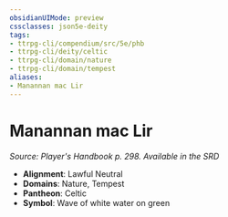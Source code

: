 ```yaml
---
obsidianUIMode: preview
cssclasses: json5e-deity
tags:
- ttrpg-cli/compendium/src/5e/phb
- ttrpg-cli/deity/celtic
- ttrpg-cli/domain/nature
- ttrpg-cli/domain/tempest
aliases: 
- Manannan mac Lir
---
```

# Manannan mac Lir
*Source: Player's Handbook p. 298. Available in the <span title='Systems Reference Document (5.1)'>SRD</span>* 

- **Alignment**: Lawful Neutral
- **Domains**: Nature, Tempest
- **Pantheon**: Celtic
- **Symbol**: Wave of white water on green